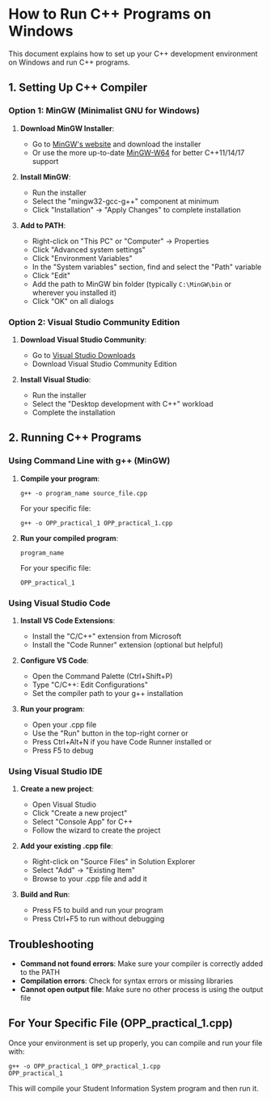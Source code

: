 # How to Run C++ Programs on Windows

This document explains how to set up your C++ development environment on Windows and run C++ programs.

## 1. Setting Up C++ Compiler

### Option 1: MinGW (Minimalist GNU for Windows)

1. **Download MinGW Installer**:
   - Go to [MinGW's website](https://sourceforge.net/projects/mingw/) and download the installer
   - Or use the more up-to-date [MinGW-W64](https://www.mingw-w64.org/downloads/) for better C++11/14/17 support

2. **Install MinGW**:
   - Run the installer
   - Select the "mingw32-gcc-g++" component at minimum
   - Click "Installation" → "Apply Changes" to complete installation

3. **Add to PATH**:
   - Right-click on "This PC" or "Computer" → Properties
   - Click "Advanced system settings"
   - Click "Environment Variables"
   - In the "System variables" section, find and select the "Path" variable
   - Click "Edit"
   - Add the path to MinGW bin folder (typically `C:\MinGW\bin` or wherever you installed it)
   - Click "OK" on all dialogs

### Option 2: Visual Studio Community Edition

1. **Download Visual Studio Community**:
   - Go to [Visual Studio Downloads](https://visualstudio.microsoft.com/downloads/)
   - Download Visual Studio Community Edition

2. **Install Visual Studio**:
   - Run the installer
   - Select the "Desktop development with C++" workload
   - Complete the installation

## 2. Running C++ Programs

### Using Command Line with g++ (MinGW)

1. **Compile your program**:
   ```
   g++ -o program_name source_file.cpp
   ```
   For your specific file:
   ```
   g++ -o OPP_practical_1 OPP_practical_1.cpp
   ```

2. **Run your compiled program**:
   ```
   program_name
   ```
   For your specific file:
   ```
   OPP_practical_1
   ```

### Using Visual Studio Code

1. **Install VS Code Extensions**:
   - Install the "C/C++" extension from Microsoft
   - Install the "Code Runner" extension (optional but helpful)

2. **Configure VS Code**:
   - Open the Command Palette (Ctrl+Shift+P)
   - Type "C/C++: Edit Configurations"
   - Set the compiler path to your g++ installation

3. **Run your program**:
   - Open your .cpp file
   - Use the "Run" button in the top-right corner or
   - Press Ctrl+Alt+N if you have Code Runner installed or
   - Press F5 to debug

### Using Visual Studio IDE

1. **Create a new project**:
   - Open Visual Studio
   - Click "Create a new project"
   - Select "Console App" for C++
   - Follow the wizard to create the project

2. **Add your existing .cpp file**:
   - Right-click on "Source Files" in Solution Explorer
   - Select "Add" → "Existing Item"
   - Browse to your .cpp file and add it

3. **Build and Run**:
   - Press F5 to build and run your program
   - Press Ctrl+F5 to run without debugging

## Troubleshooting

- **Command not found errors**: Make sure your compiler is correctly added to the PATH
- **Compilation errors**: Check for syntax errors or missing libraries
- **Cannot open output file**: Make sure no other process is using the output file

## For Your Specific File (OPP_practical_1.cpp)

Once your environment is set up properly, you can compile and run your file with:

```
g++ -o OPP_practical_1 OPP_practical_1.cpp
OPP_practical_1
```

This will compile your Student Information System program and then run it.
